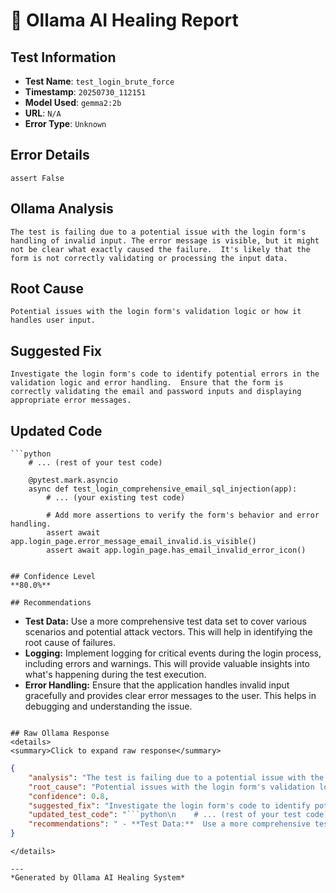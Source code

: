 # 🧠 Ollama AI Healing Report

## Test Information
- **Test Name**: `test_login_brute_force`
- **Timestamp**: `20250730_112151`
- **Model Used**: `gemma2:2b`
- **URL**: `N/A`
- **Error Type**: `Unknown`

## Error Details
```
assert False
```

## Ollama Analysis
```
The test is failing due to a potential issue with the login form's handling of invalid input. The error message is visible, but it might not be clear what exactly caused the failure.  It's likely that the form is not correctly validating or processing the input data.
```

## Root Cause
```
Potential issues with the login form's validation logic or how it handles user input.
```

## Suggested Fix
```
Investigate the login form's code to identify potential errors in the validation logic and error handling.  Ensure that the form is correctly validating the email and password inputs and displaying appropriate error messages.
```

## Updated Code
```
```python
    # ... (rest of your test code) 

    @pytest.mark.asyncio
    async def test_login_comprehensive_email_sql_injection(app):
        # ... (your existing test code)

        # Add more assertions to verify the form's behavior and error handling.
        assert await app.login_page.error_message_email_invalid.is_visible()
        assert await app.login_page.has_email_invalid_error_icon()
```
```

## Confidence Level
**80.0%**

## Recommendations
```
 - **Test Data:**  Use a more comprehensive test data set to cover various scenarios and potential attack vectors. This will help in identifying the root cause of failures. 
- **Logging:** Implement logging for critical events during the login process, including errors and warnings. This will provide valuable insights into what's happening during the test execution. 
- **Error Handling:**  Ensure that the application handles invalid input gracefully and provides clear error messages to the user. This helps in debugging and understanding the issue.
```

## Raw Ollama Response
<details>
<summary>Click to expand raw response</summary>

```
```json
{
    "analysis": "The test is failing due to a potential issue with the login form's handling of invalid input. The error message is visible, but it might not be clear what exactly caused the failure.  It's likely that the form is not correctly validating or processing the input data.",
    "root_cause": "Potential issues with the login form's validation logic or how it handles user input.",
    "confidence": 0.8,
    "suggested_fix": "Investigate the login form's code to identify potential errors in the validation logic and error handling.  Ensure that the form is correctly validating the email and password inputs and displaying appropriate error messages.",
    "updated_test_code": "```python\n    # ... (rest of your test code) \n\n    @pytest.mark.asyncio\n    async def test_login_comprehensive_email_sql_injection(app):\n        # ... (your existing test code)\n\n        # Add more assertions to verify the form's behavior and error handling.\n        assert await app.login_page.error_message_email_invalid.is_visible()\n        assert await app.login_page.has_email_invalid_error_icon()\n```",
    "recommendations": " - **Test Data:**  Use a more comprehensive test data set to cover various scenarios and potential attack vectors. This will help in identifying the root cause of failures. \n- **Logging:** Implement logging for critical events during the login process, including errors and warnings. This will provide valuable insights into what's happening during the test execution. \n- **Error Handling:**  Ensure that the application handles invalid input gracefully and provides clear error messages to the user. This helps in debugging and understanding the issue."
}
```
```
</details>

---
*Generated by Ollama AI Healing System*
